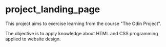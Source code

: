 # project_landing_page

This project aims to exercise learning from the course "The Odin Project".

The objective is to apply knowledge about HTML and CSS programming applied to website design.
